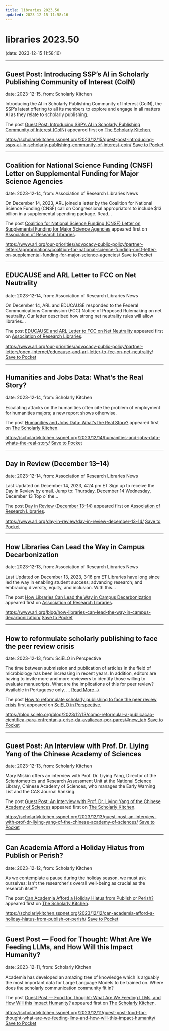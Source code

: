 ```yaml
---
title: libraries 2023.50
updated: 2023-12-15 11:58:16
---
```


# libraries 2023.50

(date: 2023-12-15 11:58:16)

---

## Guest Post: Introducing SSP’s AI in Scholarly Publishing Community of Interest (CoIN)

date: 2023-12-15, from: Scholarly Kitchen

<p>Introducing the AI in Scholarly Publishing Community of Interest (CoIN), the SSP’s latest offering to all its members to explore and engage in all matters AI as they relate to scholarly publishing.</p>
<p>The post <a href="https://scholarlykitchen.sspnet.org/2023/12/15/guest-post-introducing-ssps-ai-in-scholarly-publishing-community-of-interest-coin/">Guest Post: Introducing SSP&#8217;s AI in Scholarly Publishing Community of Interest (CoIN)</a> appeared first on <a href="https://scholarlykitchen.sspnet.org">The Scholarly Kitchen</a>.</p>


<span class="feed-item-link">
<a href="https://scholarlykitchen.sspnet.org/2023/12/15/guest-post-introducing-ssps-ai-in-scholarly-publishing-community-of-interest-coin/">https://scholarlykitchen.sspnet.org/2023/12/15/guest-post-introducing-ssps-ai-in-scholarly-publishing-community-of-interest-coin/</a> <a href="https://getpocket.com/save" class="pocket-btn" data-lang="en" data-save-url="https://scholarlykitchen.sspnet.org/2023/12/15/guest-post-introducing-ssps-ai-in-scholarly-publishing-community-of-interest-coin/">Save to Pocket</a>
</span>

---

## Coalition for National Science Funding (CNSF) Letter on Supplemental Funding for Major Science Agencies

date: 2023-12-14, from: Association of Research Libraries News

<p>On December 14, 2023, ARL joined a letter by the Coalition for National Science Funding (CNSF) call on Congressional appropriators to include $13 billion in a supplemental spending package. Read...</p>
<p>The post <a href="https://www.arl.org/our-priorities/advocacy-public-policy/partner-letters/appropriations/coalition-for-national-science-funding-cnsf-letter-on-supplemental-funding-for-major-science-agencies/">Coalition for National Science Funding (CNSF) Letter on Supplemental Funding for Major Science Agencies</a> appeared first on <a href="https://www.arl.org">Association of Research Libraries</a>.</p>


<span class="feed-item-link">
<a href="https://www.arl.org/our-priorities/advocacy-public-policy/partner-letters/appropriations/coalition-for-national-science-funding-cnsf-letter-on-supplemental-funding-for-major-science-agencies/">https://www.arl.org/our-priorities/advocacy-public-policy/partner-letters/appropriations/coalition-for-national-science-funding-cnsf-letter-on-supplemental-funding-for-major-science-agencies/</a> <a href="https://getpocket.com/save" class="pocket-btn" data-lang="en" data-save-url="https://www.arl.org/our-priorities/advocacy-public-policy/partner-letters/appropriations/coalition-for-national-science-funding-cnsf-letter-on-supplemental-funding-for-major-science-agencies/">Save to Pocket</a>
</span>

---

## EDUCAUSE and ARL Letter to FCC on Net Neutrality

date: 2023-12-14, from: Association of Research Libraries News

<p>On December 14, ARL and EDUCAUSE responded to the Federal Communications Commission (FCC) Notice of Proposed Rulemaking on net neutrality. Our letter described how strong net neutrality rules will allow libraries...</p>
<p>The post <a href="https://www.arl.org/our-priorities/advocacy-public-policy/partner-letters/open-internet/educause-and-arl-letter-to-fcc-on-net-neutrality/">EDUCAUSE and ARL Letter to FCC on Net Neutrality</a> appeared first on <a href="https://www.arl.org">Association of Research Libraries</a>.</p>


<span class="feed-item-link">
<a href="https://www.arl.org/our-priorities/advocacy-public-policy/partner-letters/open-internet/educause-and-arl-letter-to-fcc-on-net-neutrality/">https://www.arl.org/our-priorities/advocacy-public-policy/partner-letters/open-internet/educause-and-arl-letter-to-fcc-on-net-neutrality/</a> <a href="https://getpocket.com/save" class="pocket-btn" data-lang="en" data-save-url="https://www.arl.org/our-priorities/advocacy-public-policy/partner-letters/open-internet/educause-and-arl-letter-to-fcc-on-net-neutrality/">Save to Pocket</a>
</span>

---

## Humanities and Jobs Data:  What’s the Real Story?

date: 2023-12-14, from: Scholarly Kitchen

<p>Escalating attacks on the humanities often cite the problem of employment for humanities majors; a new report shows otherwise.</p>
<p>The post <a href="https://scholarlykitchen.sspnet.org/2023/12/14/humanities-and-jobs-data-whats-the-real-story/">Humanities and Jobs Data:  What&#8217;s the Real Story?</a> appeared first on <a href="https://scholarlykitchen.sspnet.org">The Scholarly Kitchen</a>.</p>


<span class="feed-item-link">
<a href="https://scholarlykitchen.sspnet.org/2023/12/14/humanities-and-jobs-data-whats-the-real-story/">https://scholarlykitchen.sspnet.org/2023/12/14/humanities-and-jobs-data-whats-the-real-story/</a> <a href="https://getpocket.com/save" class="pocket-btn" data-lang="en" data-save-url="https://scholarlykitchen.sspnet.org/2023/12/14/humanities-and-jobs-data-whats-the-real-story/">Save to Pocket</a>
</span>

---

## Day in Review (December 13–14)

date: 2023-12-14, from: Association of Research Libraries News

<p>Last Updated on December 14, 2023, 4:24 pm ET Sign up to receive the Day in Review by email. Jump to: Thursday, December 14 Wednesday, December 13 Top o’ the...</p>
<p>The post <a href="https://www.arl.org/day-in-review/day-in-review-december-13-14/">Day in Review (December 13–14)</a> appeared first on <a href="https://www.arl.org">Association of Research Libraries</a>.</p>


<span class="feed-item-link">
<a href="https://www.arl.org/day-in-review/day-in-review-december-13-14/">https://www.arl.org/day-in-review/day-in-review-december-13-14/</a> <a href="https://getpocket.com/save" class="pocket-btn" data-lang="en" data-save-url="https://www.arl.org/day-in-review/day-in-review-december-13-14/">Save to Pocket</a>
</span>

---

## How Libraries Can Lead the Way in Campus Decarbonization

date: 2023-12-13, from: Association of Research Libraries News

<p>Last Updated on December 13, 2023, 3:16 pm ET Libraries have long since led the way in enabling student success; advancing research; and embracing diversity, equity, and inclusion. With this...</p>
<p>The post <a href="https://www.arl.org/blog/how-libraries-can-lead-the-way-in-campus-decarbonization/">How Libraries Can Lead the Way in Campus Decarbonization</a> appeared first on <a href="https://www.arl.org">Association of Research Libraries</a>.</p>


<span class="feed-item-link">
<a href="https://www.arl.org/blog/how-libraries-can-lead-the-way-in-campus-decarbonization/">https://www.arl.org/blog/how-libraries-can-lead-the-way-in-campus-decarbonization/</a> <a href="https://getpocket.com/save" class="pocket-btn" data-lang="en" data-save-url="https://www.arl.org/blog/how-libraries-can-lead-the-way-in-campus-decarbonization/">Save to Pocket</a>
</span>

---

## How to reformulate scholarly publishing to face the peer review crisis

date: 2023-12-13, from: SciELO in Perspective

<p>The time between submission and publication of articles in the field of microbiology has been increasing in recent years. In addition, editors are having to invite more and more reviewers to identify those willing to evaluate manuscripts. What are the implications of this for peer review? Available in Portuguese only. <span class="ellipsis">&#8230;</span> <span class="more-link-wrap"><a href="https://blog.scielo.org/blog/2023/12/13/como-reformular-a-publicacao-cientifica-para-enfrentar-a-crise-da-avaliacao-por-pares/#new_tab" class="more-link"><span>Read More &#8594;</span></a></span></p>
<p>The post <a href="https://blog.scielo.org/blog/2023/12/13/como-reformular-a-publicacao-cientifica-para-enfrentar-a-crise-da-avaliacao-por-pares/#new_tab">How to reformulate scholarly publishing to face the peer review crisis</a> first appeared on <a href="https://blog.scielo.org/en">SciELO in Perspective</a>.</p>

<span class="feed-item-link">
<a href="https://blog.scielo.org/blog/2023/12/13/como-reformular-a-publicacao-cientifica-para-enfrentar-a-crise-da-avaliacao-por-pares/#new_tab">https://blog.scielo.org/blog/2023/12/13/como-reformular-a-publicacao-cientifica-para-enfrentar-a-crise-da-avaliacao-por-pares/#new_tab</a> <a href="https://getpocket.com/save" class="pocket-btn" data-lang="en" data-save-url="https://blog.scielo.org/blog/2023/12/13/como-reformular-a-publicacao-cientifica-para-enfrentar-a-crise-da-avaliacao-por-pares/#new_tab">Save to Pocket</a>
</span>

---

## Guest Post: An Interview with Prof. Dr. Liying Yang of the Chinese Academy of Sciences

date: 2023-12-13, from: Scholarly Kitchen

<p>Mary Miskin offers an interview with Prof. Dr. Liying Yang, Director of the Scientometrics and Research Assessment Unit at the National Science Library, Chinese Academy of Sciences, who manages the Early Warning List and the CAS Journal Ranking.</p>
<p>The post <a href="https://scholarlykitchen.sspnet.org/2023/12/13/guest-post-an-interview-with-prof-dr-liying-yang-of-the-chinese-academy-of-sciences/">Guest Post: An Interview with Prof. Dr. Liying Yang of the Chinese Academy of Sciences</a> appeared first on <a href="https://scholarlykitchen.sspnet.org">The Scholarly Kitchen</a>.</p>


<span class="feed-item-link">
<a href="https://scholarlykitchen.sspnet.org/2023/12/13/guest-post-an-interview-with-prof-dr-liying-yang-of-the-chinese-academy-of-sciences/">https://scholarlykitchen.sspnet.org/2023/12/13/guest-post-an-interview-with-prof-dr-liying-yang-of-the-chinese-academy-of-sciences/</a> <a href="https://getpocket.com/save" class="pocket-btn" data-lang="en" data-save-url="https://scholarlykitchen.sspnet.org/2023/12/13/guest-post-an-interview-with-prof-dr-liying-yang-of-the-chinese-academy-of-sciences/">Save to Pocket</a>
</span>

---

## Can Academia Afford a Holiday Hiatus from Publish or Perish?

date: 2023-12-12, from: Scholarly Kitchen

<p>As we contemplate a pause during the holiday season, we must ask ourselves: Isn't the researcher's overall well-being as crucial as the research itself?</p>
<p>The post <a href="https://scholarlykitchen.sspnet.org/2023/12/12/can-academia-afford-a-holiday-hiatus-from-publish-or-perish/">Can Academia Afford a Holiday Hiatus from Publish or Perish?</a> appeared first on <a href="https://scholarlykitchen.sspnet.org">The Scholarly Kitchen</a>.</p>


<span class="feed-item-link">
<a href="https://scholarlykitchen.sspnet.org/2023/12/12/can-academia-afford-a-holiday-hiatus-from-publish-or-perish/">https://scholarlykitchen.sspnet.org/2023/12/12/can-academia-afford-a-holiday-hiatus-from-publish-or-perish/</a> <a href="https://getpocket.com/save" class="pocket-btn" data-lang="en" data-save-url="https://scholarlykitchen.sspnet.org/2023/12/12/can-academia-afford-a-holiday-hiatus-from-publish-or-perish/">Save to Pocket</a>
</span>

---

## Guest Post — Food for Thought: What Are We Feeding LLMs, and How Will this Impact Humanity?

date: 2023-12-11, from: Scholarly Kitchen

<p>Academia has developed an amazing tree of knowledge which is arguably the most important data for Large Language Models to be trained on. Where does the scholarly communication community fit in?</p>
<p>The post <a href="https://scholarlykitchen.sspnet.org/2023/12/11/guest-post-food-for-thought-what-are-we-feeding-llms-and-how-will-this-impact-humanity/">Guest Post &#8212; Food for Thought: What Are We Feeding LLMs, and How Will this Impact Humanity?</a> appeared first on <a href="https://scholarlykitchen.sspnet.org">The Scholarly Kitchen</a>.</p>


<span class="feed-item-link">
<a href="https://scholarlykitchen.sspnet.org/2023/12/11/guest-post-food-for-thought-what-are-we-feeding-llms-and-how-will-this-impact-humanity/">https://scholarlykitchen.sspnet.org/2023/12/11/guest-post-food-for-thought-what-are-we-feeding-llms-and-how-will-this-impact-humanity/</a> <a href="https://getpocket.com/save" class="pocket-btn" data-lang="en" data-save-url="https://scholarlykitchen.sspnet.org/2023/12/11/guest-post-food-for-thought-what-are-we-feeding-llms-and-how-will-this-impact-humanity/">Save to Pocket</a>
</span>



<script type="text/javascript">!function(d,i){if(!d.getElementById(i)){var j=d.createElement("script");j.id=i;j.src="https://widgets.getpocket.com/v1/j/btn.js?v=1";var w=d.getElementById(i);d.body.appendChild(j);}}(document,"pocket-btn-js");</script>

